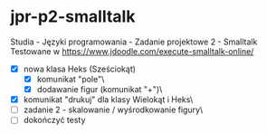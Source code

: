 # jpr-p2-smalltalk
Studia - Języki programowania - Zadanie projektowe 2 - Smalltalk\
Testowane w https://www.jdoodle.com/execute-smalltalk-online/

- [x] nowa klasa Heks (Sześciokąt)  
  - [x] komunikat "pole"\
  - [x] dodawanie figur (komunikat "+")\
- [x] komunikat "drukuj" dla klasy Wielokąt i Heks\
- [ ] zadanie 2 - skalowanie / wyśrodkowanie figury\
- [ ] dokończyć testy
